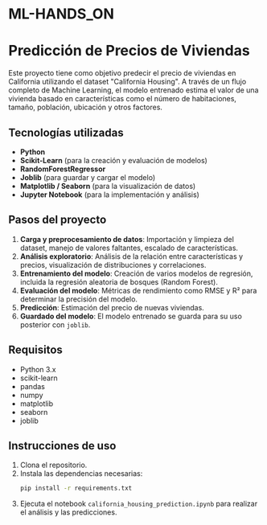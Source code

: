 # ML-HANDS_ON
# Predicción de Precios de Viviendas

Este proyecto tiene como objetivo predecir el precio de viviendas en California utilizando el dataset "California Housing". A través de un flujo completo de Machine Learning, el modelo entrenado estima el valor de una vivienda basado en características como el número de habitaciones, tamaño, población, ubicación y otros factores.

## Tecnologías utilizadas
- **Python**
- **Scikit-Learn** (para la creación y evaluación de modelos)
- **RandomForestRegressor**
- **Joblib** (para guardar y cargar el modelo)
- **Matplotlib / Seaborn** (para la visualización de datos)
- **Jupyter Notebook** (para la implementación y análisis)

## Pasos del proyecto
1. **Carga y preprocesamiento de datos**: Importación y limpieza del dataset, manejo de valores faltantes, escalado de características.
2. **Análisis exploratorio**: Análisis de la relación entre características y precios, visualización de distribuciones y correlaciones.
3. **Entrenamiento del modelo**: Creación de varios modelos de regresión, incluida la regresión aleatoria de bosques (Random Forest).
4. **Evaluación del modelo**: Métricas de rendimiento como RMSE y R² para determinar la precisión del modelo.
5. **Predicción**: Estimación del precio de nuevas viviendas.
6. **Guardado del modelo**: El modelo entrenado se guarda para su uso posterior con `joblib`.

## Requisitos
- Python 3.x
- scikit-learn
- pandas
- numpy
- matplotlib
- seaborn
- joblib

## Instrucciones de uso
1. Clona el repositorio.
2. Instala las dependencias necesarias:  
   ```bash
   pip install -r requirements.txt
   ```
3. Ejecuta el notebook `california_housing_prediction.ipynb` para realizar el análisis y las predicciones.
